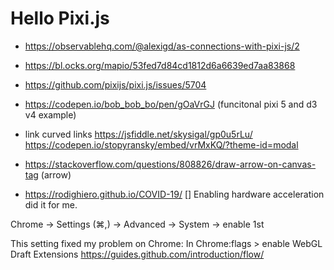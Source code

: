 # Hello Pixi.js


- https://observablehq.com/@alexigd/as-connections-with-pixi-js/2
- https://bl.ocks.org/mapio/53fed7d84cd1812d6a6639ed7aa83868 
-  https://github.com/pixijs/pixi.js/issues/5704

- https://codepen.io/bob_bob_bo/pen/gOaVrGJ (funcitonal pixi 5 and d3 v4 example)
- link curved links https://jsfiddle.net/skysigal/gp0u5rLu/
https://codepen.io/stopyransky/embed/vrMxKQ/?theme-id=modal

- https://stackoverflow.com/questions/808826/draw-arrow-on-canvas-tag (arrow)

- https://rodighiero.github.io/COVID-19/ []
Enabling hardware acceleration did it for me.

Chrome -> Settings (⌘,) -> Advanced -> System -> enable 1st

This setting fixed my problem on Chrome:
In Chrome:flags > enable WebGL Draft Extensions
https://guides.github.com/introduction/flow/